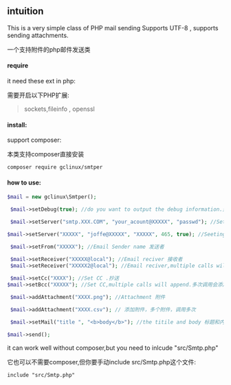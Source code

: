 ## intuition

This is a very simple class of PHP mail sending
Supports UTF-8 , supports sending attachments.

一个支持附件的php邮件发送类

#### require

it need these ext in php:

需要开启以下PHP扩展:

> sockets,fileinfo , openssl

#### install:

support composer:

本类支持composer直接安装

```shell
composer require gclinux/smtper
```



#### how to use:



```php
$mail = new gclinux\Smtper();

 $mail->setDebug(true); //do you want to output the debug information.是否输出调试信息

 $mail->setServer("smtp.XXX.COM", "your_acount@XXXXX", "passwd"); //Setting the SMTP server without SSL. 无SSL的SMTP服务器设置

$mail->setServer("XXXXX", "joffe@XXXXX", "XXXXX", 465, true); //Seeting the SMTP server with SSL .SSL的SMTP服务器设置

 $mail->setFrom("XXXXX"); //Email Sender name 发送者

 $mail->setReceiver("XXXXX@local"); //Email reciver 接收者
 $mail->setReceiver("XXXXX2@local"); //Email reciver,multiple calls will add recivers.多次调用会累计添加接受者
 
 $mail->setCc("XXXX"); //Set CC .抄送
$mail->setBcc("XXXXX"); //Set CC,multiple calls will append.多次调用会添加.

 $mail->addAttachment("XXXX.png"); //Attachment 附件

 $mail->addAttachment("XXXX.csv"); // 添加附件，多个附件，调用多次 

 $mail->setMail("title ", "<b>body</b>"); //the titile and body 标题和内容

$mail->send();

```



it can work well without composer,but  you need to inlcude "src/Smtp.php"

它也可以不需要composer,但你要手动include src/Smtp.php这个文件:



```
include "src/Smtp.php"
```

